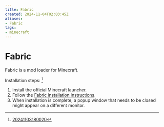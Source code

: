 ```yaml
---
title: Fabric
created: 2024-11-04T02:03:45Z
aliases:
- Fabric
tags:
- minecraft
---
```


# Fabric

Fabric is a mod loader for Minecraft.

Installation steps: [^1]
1. Install the official Minecraft launcher. 
2. Follow the [Fabric installation instructions](https://docs.fabricmc.net/players/installing-fabric).
3. When installation is complete, a popup window that needs to be closed might appear on a different monitor.

[^1]: [20241103180020](../entries/20241103180020.md)
